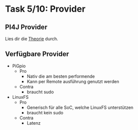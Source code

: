 # Task 5/10: Provider

## PI4J Provider
Lies dir die [Theorie](https://pi4j.com/documentation/providers/) durch.

## Verfügbare Provider
- PiGpio
  - Pro
    - Nativ die am besten performende
    - Kann per Remote ausführung genutzt werden
  - Contra
    - braucht sudo
- LinuxFS
  - Pro
    - Generisch für alle SoC, welche LinuxFS unterstützen
    - braucht kein sudo
  - Contra
    - Latenz